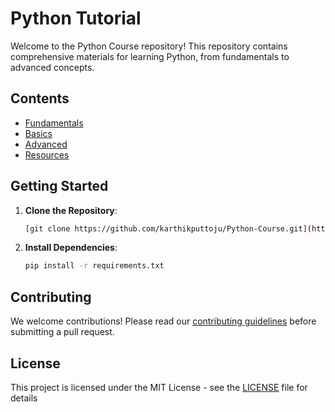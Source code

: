 # Python Tutorial

Welcome to the Python Course repository! This repository contains comprehensive materials for learning Python, from fundamentals to advanced concepts.

## Contents

- [Fundamentals](./fundamentals/notes.md)
- [Basics](./basics/notes.md)
- [Advanced](./advanced/notes.md)
- [Resources](./resources/books.md)

## Getting Started

1. **Clone the Repository**:
    ```bash
    [git clone https://github.com/karthikputtoju/Python-Course.git](https://github.com/karthikputtoju/Python_Tutorial.git)
    ```

2. **Install Dependencies**:
    ```bash
    pip install -r requirements.txt
    ```

## Contributing

We welcome contributions! Please read our [contributing guidelines](./CONTRIBUTING.md) before submitting a pull request.

## License

This project is licensed under the MIT License - see the [LICENSE](./LICENSE) file for details
